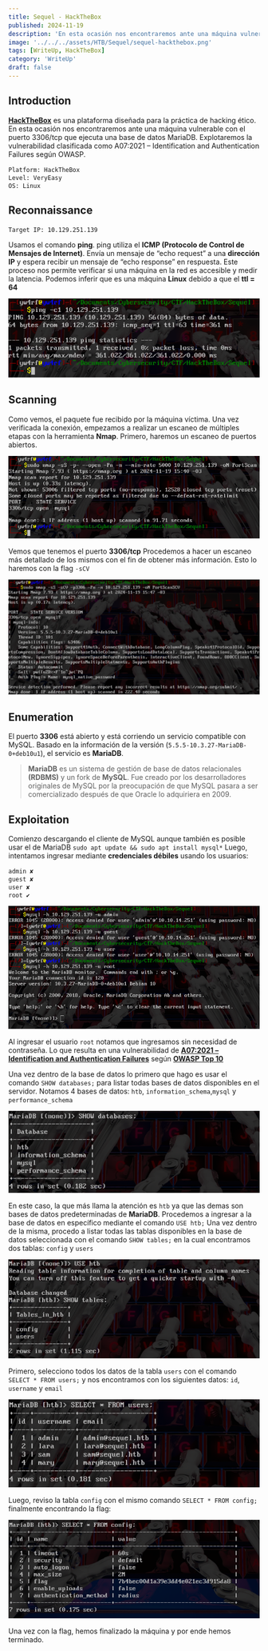 ```yaml
---
title: Sequel - HackTheBox
published: 2024-11-19
description: 'En esta ocasión nos encontraremos ante una máquina vulnerable con el puerto 3306/tcp que ejecuta una base de datos MariaDB. Explotaremos la vulnerabilidad clasificada como A07:2021 – Identification and Authentication Failures según OWASP.'
image: '../../../assets/HTB/Sequel/sequel-hackthebox.png'
tags: [WriteUp, HackTheBox]
category: 'WriteUp'
draft: false 
---
```


## Introduction

**[HackTheBox](https://app.hackthebox.com/)** es una plataforma diseñada para la práctica de hacking ético. En esta ocasión nos encontraremos ante una máquina vulnerable con el puerto 3306/tcp que ejecuta una base de datos MariaDB. Explotaremos la vulnerabilidad clasificada como A07:2021 – Identification and Authentication Failures según OWASP.

~~~
Platform: HackTheBox
Level: VeryEasy
OS: Linux
~~~

## Reconnaissance

~~~
Target IP: 10.129.251.139
~~~

Usamos el comando **ping**. ping utiliza el **ICMP (Protocolo de Control de Mensajes de Internet)**. Envía un mensaje de “echo request” a una **dirección IP** y espera recibir un mensaje de “echo response” en respuesta. Este proceso nos permite verificar si una máquina en la red es accesible y medir la latencia. Podemos inferir que es una máquina **Linux** debido a que el **ttl = 64**

![Sequel yw4rf](../../../assets/HTB/Sequel/sequel-1.png)

## Scanning

Como vemos, el paquete fue recibido por la máquina víctima. Una vez verificada la conexión, empezamos a realizar un escaneo de múltiples etapas con la herramienta **Nmap**. Primero, haremos un escaneo de puertos abiertos.

![Sequel yw4rf](../../../assets/HTB/Sequel/sequel-2.png)

Vemos que tenemos el puerto **3306/tcp** Procedemos a hacer un escaneo más detallado de los mismos con el fin de obtener más información. Esto lo haremos con la flag `-sCV`

![Sequel yw4rf](../../../assets/HTB/Sequel/sequel-3.png)

## Enumeration

El puerto **3306** está abierto y está corriendo un servicio compatible con MySQL. Basado en la información de la versión (`5.5.5-10.3.27-MariaDB-0+deb10u1`), el servicio es **MariaDB**.

> **MariaDB** es un sistema de gestión de base de datos relacionales **(RDBMS)** y un fork de **MySQL**. Fue creado por los desarrolladores originales de MySQL por la preocupación de que MySQL pasara a ser comercializado después de que Oracle lo adquiriera en 2009.

## Exploitation

Comienzo descargando el cliente de MySQL aunque también es posible usar el de MariaDB `sudo apt update && sudo apt install mysql*`  Luego, intentamos ingresar mediante **credenciales débiles** usando los usuarios: 
 
~~~
admin ✘   
guest ✘
user ✘
root ✔
~~~

![Sequel yw4rf](../../../assets/HTB/Sequel/sequel-4.png)

Al ingresar el usuario `root` notamos que ingresamos sin necesidad de contraseña. Lo que resulta en una vulnerabilidad de **[A07:2021 – Identification and Authentication Failures](https://owasp.org/Top10/A07_2021-Identification_and_Authentication_Failures/)** según **[OWASP Top 10](https://yw4rf.vercel.app/posts/ethical-hacking/owasptop10)**

Una vez dentro de la base de datos lo primero que hago es usar el comando `SHOW databases;` para listar todas bases de datos disponibles en el servidor. Notamos 4 bases de datos: `htb`, `information_schema`,`mysql` y `performance_schema`

![Sequel yw4rf](../../../assets/HTB/Sequel/sequel-5.png)

En este caso, la que más llama la atención es `htb` ya que las demas son bases de datos predeterminadas de **MariaDB**. Procedemos a ingresar a la base de datos en específico mediante el comando `USE htb;` Una vez dentro de la misma, procedo a listar todas las tablas disponibles en la base de datos seleccionada con el comando `SHOW tables;` en la cual encontramos dos tablas: `config` y `users`

![Sequel yw4rf](../../../assets/HTB/Sequel/sequel-6.png)

Primero, selecciono todos los datos de la tabla `users` con el comando `SELECT * FROM users;` y nos encontramos con los siguientes datos: `id`, `username` y `email`

![Sequel yw4rf](../../../assets/HTB/Sequel/sequel-7.png)

Luego, reviso la tabla `config` con el mismo comando `SELECT * FROM config;` finalmente encontrando la flag:

![Sequel yw4rf](../../../assets/HTB/Sequel/sequel-8.png)

Una vez con la flag, hemos finalizado la máquina y por ende hemos terminado. 